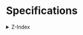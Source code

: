 # Specifications

<details>
<summary>Z-Index</summary>
<div>

| Z-Index | Entity |
| --: | --- |
| 129 | header logo (`header.scss/#logo`) |
| 128 | header title (`header.scss/#logo::after`) |
| 127 | header bg (`header.scss/#header-bg`) |
| 126 | drawer menu bg (`header.scss/#drawer-menu-bg`) |
| -1 | fixed bg (`global.css/html::before`) |

</div>
</details>

